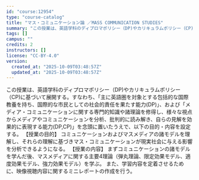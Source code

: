 ```yaml
---
id: "course:12954"
type: "course-catalog"
title: "マス・コミュニケーション論 ／MASS COMMUNICATION STUDIES"
summary: "この授業は、英語学科のディプロマポリシー（DP)やカリキュラムポリシー（CP)に基づいて展開する。すなわち、「主に英語圏を対象とする包括的な国際教養を持ち、国際的な市民としての社会的責任を果たす能力(DP)」、および「メディア・コミュニケー…"
tags: []
campus: ""
credits: 2
instructors: []
license: "CC-BY-4.0"
version:
  created_at: "2025-10-09T03:48:57Z"
  updated_at: "2025-10-09T03:48:57Z"
---
```

この授業は、英語学科のディプロマポリシー（DP)やカリキュラムポリシー（CP)に基づいて展開する。すなわち、「主に英語圏を対象とする包括的な国際教養を持ち、国際的な市民としての社会的責任を果たす能力(DP)」、および「メディア・コミュニケーションに関する専門的知識や諸理論を修得し、様々な視点からメディアやコミュニケーションを分析、批判的に読み解き、自らの見解を効果的に表現する能力(DP,CP)」を念頭に置いたうえで、以下の目的・内容を設定する。 【授業の目的】 コミュニケーションおよびマスメディアの諸モデルを理解し、それらの理解に基づきマス・コミュニケーションが現実社会に与える影響を分析できるようになる。 【授業の内容】 まずコミュニケーションの諸モデルを学んだ後、マスメディアに関する主要4理論（弾丸理論、限定効果モデル、適度効果モデル、強力効果モデル）を学ぶ。 また、学習内容を定着させるために、映像視聴内容に関するミニレポートの作成を行う。
